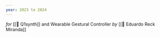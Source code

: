 ```yaml
---
year: 2023 to 2024
---
```


_for_ [[💾 Q1synth]] and Wearable Gestural Controller
_by_ [[👤 Eduardo Reck Miranda]]
